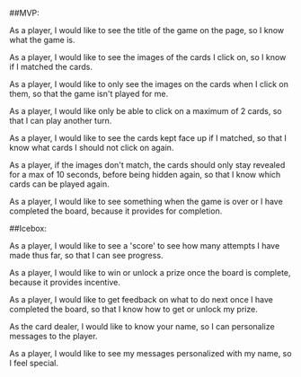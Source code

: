 ##MVP:

  As a player, I would like to see the title of the game on the page, so I know what the game is.

  As a player, I would like to see the images of the cards I click on, so I know if I matched the cards.

  As a player, I would like to only see the images on the cards when I click on them, so that the game isn't played for me.

  As a player, I would like only be able to click on a maximum of 2 cards, so that I can play another turn.

  As a player, I would like to see the cards kept face up if I matched, so that I know what cards I should not click on again.

  As a player, if the images don't match, the cards should only stay revealed for a max of 10 seconds, before being hidden again, so that I know which cards can be played again.

  As a player, I would like to see something when the game is over or I have completed the board, because it provides for completion.




##Icebox:

  As a player, I would like to see a 'score' to see how many attempts I have made thus far, so that I can see progress.

  As a player, I would like to win or unlock a prize once the board is complete, because it provides incentive.

  As a player, I would like to get feedback on what to do next once I have completed the board, so that I know how to get or unlock my prize.

  As the card dealer, I would like to know your name, so I can personalize messages to the player.

  As a player, I would like to see my messages personalized with my name, so I feel special.



